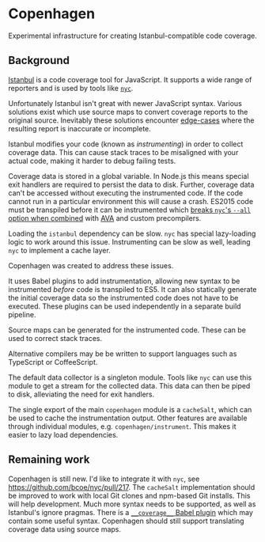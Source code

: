 # Copenhagen

Experimental infrastructure for creating Istanbul-compatible code coverage.

## Background

[Istanbul] is a code coverage tool for JavaScript. It supports a wide range of
reporters and is used by tools like [`nyc`].

Unfortunately Istanbul isn't great with newer JavaScript syntax. Various
solutions exist which use source maps to convert coverage reports to the
original source. Inevitably these solutions encounter
[edge-cases](https://github.com/bcoe/nyc/issues/198) where the resulting report
is inaccurate or incomplete.

Istanbul modifies your code (known as *instrumenting*) in order to collect
coverage data. This can cause stack traces to be misaligned with your actual
code, making it harder to debug failing tests.

Coverage data is stored in a global variable. In Node.js this means special exit
handlers are required to persist the data to disk. Further, coverage data can't
be accessed without executing the instrumented code. If the code cannot run in a
particular environment this will cause a crash. ES2015 code must be transpiled
before it can be instrumented which [breaks `nyc`'s `--all` option when
combined](https://github.com/bcoe/nyc/issues/183) with [AVA] and custom
precompilers.

Loading the `istanbul` dependency can be slow. `nyc` has special lazy-loading
logic to work around this issue. Instrumenting can be slow as well, leading
`nyc` to implement a cache layer.

Copenhagen was created to address these issues.

It uses Babel plugins to add instrumentation, allowing new syntax to be
instrumented *before* code is transpiled to ES5. It can also statically generate
the initial coverage data so the instrumented code does not have to be executed.
These plugins can be used independently in a separate build pipeline.

Source maps can be generated for the instrumented code. These can be used to
correct stack traces.

Alternative compilers may be be written to support languages such as TypeScript
or CoffeeScript.

The default data collector is a singleton module. Tools like `nyc` can use this
module to get a stream for the collected data. This data can then be piped to
disk, alleviating the need for exit handlers.

The single export of the main `copenhagen` module is a `cacheSalt`, which can be
used to cache the instrumentation output. Other features are available through
individual modules, e.g. `copenhagen/instrument`. This makes it easier to lazy
load dependencies.

## Remaining work

Copenhagen is still new. I'd like to integrate it with `nyc`, see
<https://github.com/bcoe/nyc/pull/217>. The `cacheSalt` implementation should be
improved to work with local Git clones and npm-based Git installs. This will
help development. Much more syntax needs to be supported, as well as Istanbul's
ignore pragmas. There is a [`__coverage__` Babel
plugin](https://github.com/dtinth/babel-plugin-__coverage__) which may contain
some useful syntax. Copenhagen should still support translating coverage data
using source maps.

[Istanbul]: https://github.com/gotwarlost/istanbul/
[`nyc`]: https://github.com/bcoe/nyc
[AVA]: https://github.com/sindresorhus/ava

